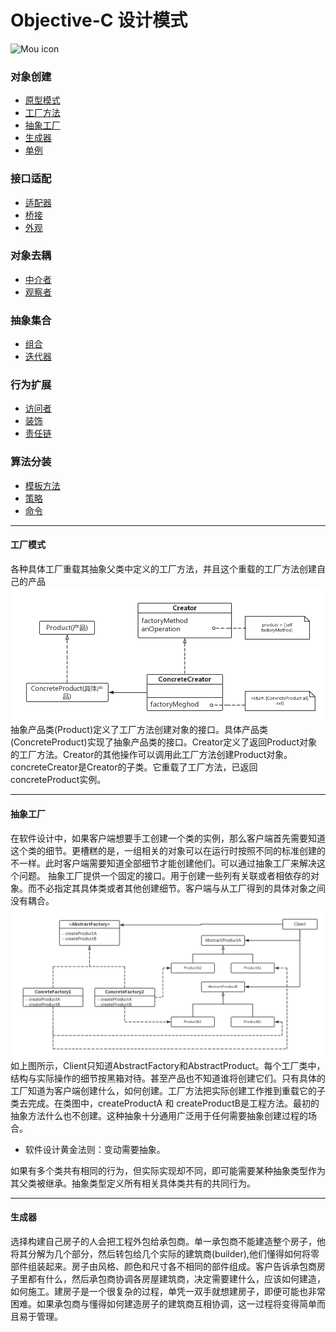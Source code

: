 # Objective-C 设计模式
![Mou icon](http://a1.jikexueyuan.com/home/201601/29/7c2e/56ab1968879d8.jpg)
### 对象创建
* [原型模式]()
* [工厂方法](https://github.com/birneysky/DesignPatters/blob/master/README.md#工厂模式)
* [抽象工厂]()
* [生成器]()	
* [单例]()

### 接口适配
* [适配器]()
* [桥接]()
* [外观]()

### 对象去耦
* [中介者]()
* [观察者]()

### 抽象集合
* [组合]()
* [迭代器]()

### 行为扩展
* [访问者]()
* [装饰]()
* [责任链]()

### 算法分装
* [模板方法]()
* [策略]()
* [命令]()


---

#### 工厂模式

各种具体工厂重载其抽象父类中定义的工厂方法，并且这个重载的工厂方法创建自己的产品
 ![](Factory.png)
 抽象产品类(Product)定义了工厂方法创建对象的接口。具体产品类(ConcreteProduct)实现了抽象产品类的接口。Creator定义了返回Product对象的工厂方法。Creator的其他操作可以调用此工厂方法创建Product对象。concreteCreator是Creator的子类。它重载了工厂方法，已返回concreteProduct实例。

---

#### 抽象工厂
在软件设计中，如果客户端想要手工创建一个类的实例，那么客户端首先需要知道这个类的细节。更槽糕的是，一组相关的对象可以在运行时按照不同的标准创建的不一样。此时客户端需要知道全部细节才能创建他们。可以通过抽象工厂来解决这个问题。
抽象工厂提供一个固定的接口。用于创建一些列有关联或者相依存的对象。而不必指定其具体类或者其他创建细节。客户端与从工厂得到的具体对象之间没有耦合。
![](AbstractFactory.png)
如上图所示，Client只知道AbstractFactory和AbstractProduct。每个工厂类中，结构与实际操作的细节按黑箱对待。甚至产品也不知道谁将创建它们。只有具体的工厂知道为客户端创建什么，如何创建。工厂方法把实际创建工作推到重载它的子类去完成。在类图中，createProductA 和 createProductB是工程方法。最初的抽象方法什么也不创建。这种抽象十分通用广泛用于任何需要抽象创建过程的场合。

* 软件设计黄金法则：变动需要抽象。

如果有多个类共有相同的行为，但实际实现却不同，即可能需要某种抽象类型作为其父类被继承。抽象类型定义所有相关具体类共有的共同行为。

---

#### 生成器
选择构建自己房子的人会把工程外包给承包商。单一承包商不能建造整个房子，他将其分解为几个部分，然后转包给几个实际的建筑商(builder),他们懂得如何将零部件组装起来。房子由风格、颜色和尺寸各不相同的部件组成。客户告诉承包商房子里都有什么，然后承包商协调各房屋建筑商，决定需要建什么，应该如何建造，如何施工。建房子是一个很复杂的过程，单凭一双手就想建房子，即便可能也非常困难。如果承包商与懂得如何建造房子的建筑商互相协调，这一过程将变得简单而且易于管理。

